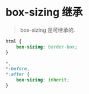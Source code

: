 # box-sizing 继承

> box-sizing 是可继承的.

```css
html {
	box-sizing: border-box;
}

*,
*:before,
*:after {
	box-sizing: inherit;
}
```
